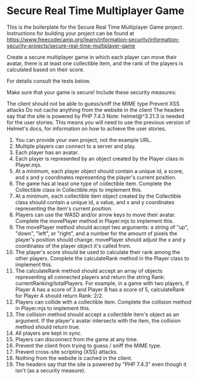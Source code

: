 # Secure Real Time Multiplayer Game

This is the boilerplate for the Secure Real Time Multiplayer Game project. Instructions for building your project can be found at https://www.freecodecamp.org/learn/information-security/information-security-projects/secure-real-time-multiplayer-game

Create a secure multiplayer game in which each player can move their avatar, there is at least one collectible item, and the rank of the players is calculated based on their score.

For details consult the tests below.

Make sure that your game is secure! Include these security measures:

The client should not be able to guess/sniff the MIME type
Prevent XSS attacks
Do not cache anything from the website in the client
The headers say that the site is powered by PHP 7.4.3
Note: helmet@^3.21.3 is needed for the user stories. This means you will need to use the previous version of Helmet's docs, for information on how to achieve the user stories.

1. You can provide your own project, not the example URL.
2. Multiple players can connect to a server and play.
3. Each player has an avatar.
4. Each player is represented by an object created by the Player class in Player.mjs.
5. At a minimum, each player object should contain a unique id, a score, and x and y coordinates representing the player's current position.
6. The game has at least one type of collectible item. Complete the Collectible class in Collectible.mjs to implement this.
7. At a minimum, each collectible item object created by the Collectible class should contain a unique id, a value, and x and y coordinates representing the item's current position.
8. Players can use the WASD and/or arrow keys to move their avatar. Complete the movePlayer method in Player.mjs to implement this.
9. The movePlayer method should accept two arguments: a string of "up", "down", "left", or "right", and a number for the amount of pixels the player's position should change. movePlayer should adjust the x and y coordinates of the player object it's called from.
10. The player's score should be used to calculate their rank among the other players. Complete the calculateRank method in the Player class to implement this.
11. The calculateRank method should accept an array of objects representing all connected players and return the string Rank: currentRanking/totalPlayers. For example, in a game with two players, if Player A has a score of 3 and Player B has a score of 5, calculateRank for Player A should return Rank: 2/2.
12. Players can collide with a collectible item. Complete the collision method in Player.mjs to implement this.
13. The collision method should accept a collectible item's object as an argument. If the player's avatar intersects with the item, the collision method should return true.
14. All players are kept in sync.
15. Players can disconnect from the game at any time.
16. Prevent the client from trying to guess / sniff the MIME type.
17. Prevent cross-site scripting (XSS) attacks.
18. Nothing from the website is cached in the client.
19. The headers say that the site is powered by "PHP 7.4.3" even though it isn't (as a security measure).